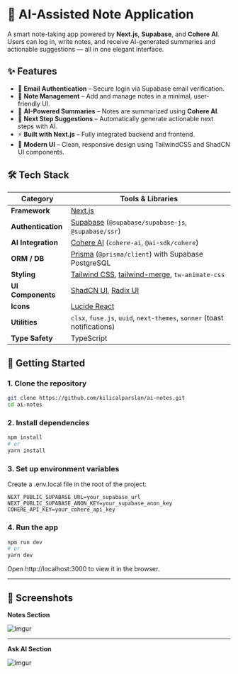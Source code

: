 # 🧠 AI-Assisted Note Application

A smart note-taking app powered by **Next.js**, **Supabase**, and **Cohere AI**.  
Users can log in, write notes, and receive AI-generated summaries and actionable suggestions — all in one elegant interface.

## ✨ Features

- 🔐 **Email Authentication** – Secure login via Supabase email verification.
- 📝 **Note Management** – Add and manage notes in a minimal, user-friendly UI.
- 🤖 **AI-Powered Summaries** – Notes are summarized using **Cohere AI**.
- 📌 **Next Step Suggestions** – Automatically generate actionable next steps with AI.
- ⚡ **Built with Next.js** – Fully integrated backend and frontend.
- 🎨 **Modern UI** – Clean, responsive design using TailwindCSS and ShadCN UI components.

## 🛠 Tech Stack

| Category          | Tools & Libraries                                                                 |
|------------------|------------------------------------------------------------------------------------|
| **Framework**     | [Next.js](https://nextjs.org/)                                                    |
| **Authentication**| [Supabase](https://supabase.com/) (`@supabase/supabase-js`, `@supabase/ssr`)      |
| **AI Integration**| [Cohere AI](https://cohere.com/) (`cohere-ai`, `@ai-sdk/cohere`)                  |
| **ORM / DB**      | [Prisma](https://www.prisma.io/) (`@prisma/client`) with Supabase PostgreSQL      |
| **Styling**       | [Tailwind CSS](https://tailwindcss.com/), [tailwind-merge](https://github.com/dcastil/tailwind-merge), `tw-animate-css` |
| **UI Components** | [ShadCN UI](https://ui.shadcn.dev/), [Radix UI](https://www.radix-ui.com/)        |
| **Icons**         | [Lucide React](https://lucide.dev/)                                               |
| **Utilities**     | `clsx`, `fuse.js`, `uuid`, `next-themes`, `sonner` (toast notifications)          |
| **Type Safety**   | TypeScript                                                                        |

## 🚀 Getting Started

### 1. Clone the repository

```bash
git clone https://github.com/kilicalparslan/ai-notes.git
cd ai-notes
```

### 2. Install dependencies

```bash
npm install
# or
yarn install
```

### 3. Set up environment variables

Create a .env.local file in the root of the project:

```env
NEXT_PUBLIC_SUPABASE_URL=your_supabase_url
NEXT_PUBLIC_SUPABASE_ANON_KEY=your_supabase_anon_key
COHERE_API_KEY=your_cohere_api_key
```

### 4. Run the app

```bash
npm run dev
# or
yarn dev
```

Open http://localhost:3000 to view it in the browser.

---

## 📸 Screenshots

**Notes Section**

![Imgur](https://i.imgur.com/EnroJdG.png)

---

**Ask AI Section**

![Imgur](https://i.imgur.com/TBQ8Jfg.png)




























